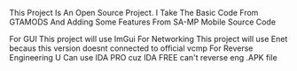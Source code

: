 This Project Is An Open Source Project. I Take The Basic Code From GTAMODS And Adding Some Features From SA-MP Mobile Source Code

For GUI This project will use ImGui
For Networking This project will use Enet becaus this version doesnt connected to official vcmp
For Reverse Engineering U Can use IDA PRO cuz IDA FREE can't reverse eng .APK file
